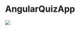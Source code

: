 # AngularQuizApp

![](https://github.com/JWoltjen/Angular-Material-Data-Table/blob/master/Recording%202022-10-06%20at%2014.10.16%20(1).gif)

